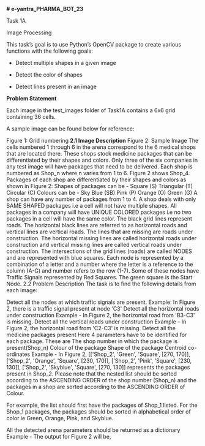 **# e-yantra_PHARMA_BOT_23**

Task 1A

Image Processing

This task’s goal is to use Python’s OpenCV package to create various functions with the following goals:

* Detect multiple shapes in a given image

* Detect the color of shapes

* Detect lines present in an image

**Problem Statement**

Each image in the test_images folder of Task1A contains a 6x6 grid containing 36 cells.

A sample image can be found below for reference:

 Figure 1: Grid numbering
**2.1 Image Description**
 Figure 2: Sample Image
The cells numbered 1 through 6 in the arena correspond to the 6 medical shops that are located there. These shops stock medicine packages that can be differentiated by their shapes and colors.
Only three of the six companies in any test image will have packages that need to be delivered. Each shop is numbered as Shop_n where n varies from 1 to 6. Figure 2 shows Shop_4.
Packages of each shop are differentiated by their shapes and colors as shown in Figure 2:
Shapes of packages can be -
Square (S)
Triangular (T)
Circular (C)
Colours can be -
Sky Blue (SB)
Pink (P)
Orange (O)
Green (G)
A shop can have any number of packages from 1 to 4. A shop deals with only SAME SHAPED packages i.e a cell will not have multiple shapes. All packages in a company will have UNIQUE COLORED packages i.e no two packages in a cell will have the same color.
The black grid lines represent roads. The horizontal black lines are referred to as horizontal roads and vertical lines are vertical roads. The lines that are missing are roads under construction.
The horizontal missing lines are called horizontal roads under construction and vertical missing lines are called vertical roads under construction.
The intersections of the grid lines (roads) are called NODES and are represented with blue squares. Each node is represented by a combination of a letter and a number where the letter is a reference to the column (A-G) and number refers to the row (1-7).
Some of these nodes have Traffic Signals represented by Red Squares.
The green square is the Start Node.
2.2 Problem Description
The task is to find the following details from each image:

Detect all the nodes at which traffic signals are present.
Example: In Figure 2, there is a traffic signal present at node 'C3'
Detect all the horizontal roads under construction
Example - In Figure 2, the horizontal road from 'B3-C3' is missing.
Detect all the vertical roads under construction
Example - In Figure 2, the horizontal road from 'C2-C3' is missing.
Detect all the medicine packages present
Here 4 parameters have to be identified for each package. These are
The shop number in which the package is present(Shop_n)
Colour of the package
Shape of the package
Centroid co-ordinates
Example - In Figure 2,
[['Shop_2', 'Green', 'Square', [270, 170]], ['Shop_2', 'Orange', 'Square', [230, 170]], ['Shop_2', 'Pink', 'Square', [230, 130]], ['Shop_2', 'Skyblue', 'Square', [270, 130]] represents the packages present in Shop_2.
Please note that the nested list should be sorted according to the ASCENDING ORDER of the shop number (Shop_n) and the packages in a shop are sorted according to the ASCENDING ORDER of Colour.

For example, the list should first have the packages of Shop_1 listed. For the Shop_1 packages, the packages should be sorted in alphabetical order of color ie Green, Orange, Pink, and Skyblue.

All the detected arena parameters should be returned as a dictionary
Example - The output for Figure 2 will be,
